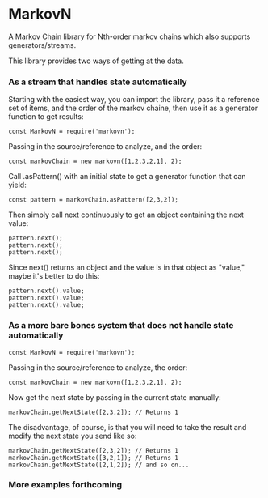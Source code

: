 # MarkovN

A Markov Chain library for Nth-order markov chains which also supports generators/streams.


This library provides two ways of getting at the data.

### As a stream that handles state automatically

Starting with the easiest way, you can import the library, pass it a reference set of items, and the order of the markov chaine, then use it as a generator function to get results:

```
const MarkovN = require('markovn');

```
Passing in the source/reference to analyze, and the order:
```
const markovChain = new markovn([1,2,3,2,1], 2); 
```

Call .asPattern() with an initial state to get a generator function that can yield:
```
const pattern = markovChain.asPattern([2,3,2]);

```
Then simply call next continuously to get an object containing the next value:
```
pattern.next();
pattern.next();
pattern.next();
```

Since next() returns an object and the value is in that object as "value," maybe it's better to do this:
```
pattern.next().value;
pattern.next().value;
pattern.next().value;
```

### As a more bare bones system that does not handle state automatically

```
const MarkovN = require('markovn');

```
Passing in the source/reference to analyze, the order:
```
const markovChain = new markovn([1,2,3,2,1], 2);
```
Now get the next state by passing in the current state manually:

```
markovChain.getNextState([2,3,2]); // Returns 1
```
The disadvantage, of course, is that you will need to take the result and modify the next state you send like so:
```
markovChain.getNextState([2,3,2]); // Returns 1
markovChain.getNextState([3,2,1]); // Returns 1
markovChain.getNextState([2,1,2]); // and so on...
```

### More examples forthcoming

